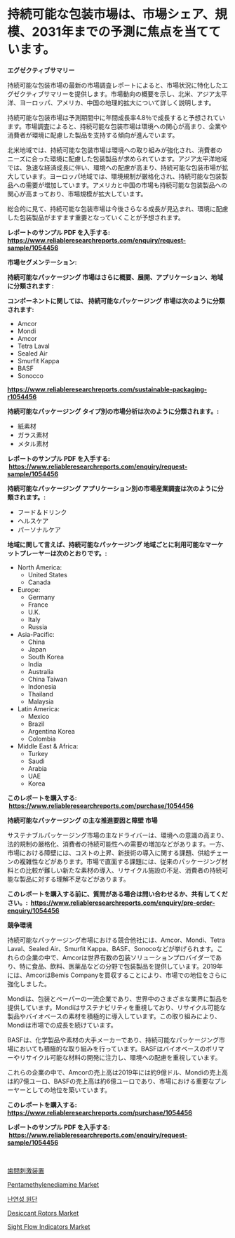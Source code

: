 <p><h1>持続可能な包装市場は、市場シェア、規模、2031年までの予測に焦点を当てています。</h1></p><p><strong>エグゼクティブサマリー</strong></p>
<p><p>持続可能な包装市場の最新の市場調査レポートによると、市場状況に特化したエグゼクティブサマリーを提供します。市場動向の概要を示し、北米、アジア太平洋、ヨーロッパ、アメリカ、中国の地理的拡大について詳しく説明します。</p><p>持続可能な包装市場は予測期間中に年間成長率4.8％で成長すると予想されています。市場調査によると、持続可能な包装市場は環境への関心が高まり、企業や消費者が環境に配慮した製品を支持する傾向が進んでいます。</p><p>北米地域では、持続可能な包装市場は環境への取り組みが強化され、消費者のニーズに合った環境に配慮した包装製品が求められています。アジア太平洋地域では、急速な経済成長に伴い、環境への配慮が高まり、持続可能な包装市場が拡大しています。ヨーロッパ地域では、環境規制が厳格化され、持続可能な包装製品への需要が増加しています。アメリカと中国の市場も持続可能な包装製品への関心が高まっており、市場規模が拡大しています。</p><p>総合的に見て、持続可能な包装市場は今後さらなる成長が見込まれ、環境に配慮した包装製品がますます重要となっていくことが予想されます。</p></p>
<p><strong>レポートのサンプル PDF を入手する: <a href="https://www.reliableresearchreports.com/enquiry/request-sample/1054456">https://www.reliableresearchreports.com/enquiry/request-sample/1054456</a></strong></p>
<p><strong>市場セグメンテーション:</strong></p>
<p><strong> 持続可能なパッケージング 市場はさらに概要、展開、アプリケーション、地域に分類されます :</strong></p>
<p><strong>コンポーネントに関しては、 持続可能なパッケージング 市場は次のように分類されます: &nbsp;</strong></p>
<p><ul><li>Amcor</li><li>Mondi</li><li>Amcor</li><li>Tetra Laval</li><li>Sealed Air</li><li>Smurfit Kappa</li><li>BASF</li><li>Sonocco</li></ul></p>
<p><strong><a href="https://www.reliableresearchreports.com/sustainable-packaging-r1054456">https://www.reliableresearchreports.com/sustainable-packaging-r1054456</a></strong></p>
<p><strong> 持続可能なパッケージング タイプ別の市場分析は次のように分類されます。:</strong></p>
<p><ul><li>紙素材</li><li>ガラス素材</li><li>メタル素材</li></ul></p>
<p><strong>レポートのサンプル PDF を入手する: &nbsp;<a href="https://www.reliableresearchreports.com/enquiry/request-sample/1054456">https://www.reliableresearchreports.com/enquiry/request-sample/1054456</a></strong></p>
<p><strong> 持続可能なパッケージング アプリケーション別の市場産業調査は次のように分類されます。:</strong></p>
<p><ul><li>フード＆ドリンク</li><li>ヘルスケア</li><li>パーソナルケア</li></ul></p>
<p><strong>地域に関して言えば、持続可能なパッケージング 地域ごとに利用可能なマーケットプレーヤーは次のとおりです。:</strong></p>
<p><ul>
    <li>
        North America:
        <ul>
            <li>United States</li>
            <li>Canada</li>
        </ul>
    </li>
    <li>
        Europe:
        <ul>
            <li>Germany</li>
            <li>France</li>
            <li>U.K.</li>
            <li>Italy</li>
            <li>Russia</li>
        </ul>
    </li>
    <li>
        Asia-Pacific:
        <ul>
            <li>China</li>
            <li>Japan</li>
            <li>South Korea</li>
            <li>India</li>
            <li>Australia</li>
            <li>China Taiwan</li>
            <li>Indonesia</li>
            <li>Thailand</li>
            <li>Malaysia</li>
        </ul>
    </li>
    <li>
        Latin America:
        <ul>
            <li>Mexico</li>
            <li>Brazil</li>
            <li>Argentina Korea</li>
            <li>Colombia</li>
        </ul>
    </li>
    <li>
        Middle East & Africa:
        <ul>
            <li>Turkey</li>
            <li>Saudi</li>
            <li>Arabia</li>
            <li>UAE</li>
            <li>Korea</li>
        </ul>
    </li>
    </ul></p>
<p><strong>このレポートを購入する: &nbsp;<a href="https://www.reliableresearchreports.com/purchase/1054456">https://www.reliableresearchreports.com/purchase/1054456</a></strong></p>
<p><strong>持続可能なパッケージング の主な推進要因と障壁 市場</strong></p>
<p><p>サステナブルパッケージング市場の主なドライバーは、環境への意識の高まり、法的規制の厳格化、消費者の持続可能性への需要の増加などがあります。一方、市場における障壁には、コストの上昇、新技術の導入に関する課題、供給チェーンの複雑性などがあります。市場で直面する課題には、従来のパッケージング材料との比較が難しい新たな素材の導入、リサイクル施設の不足、消費者の持続可能な製品に対する理解不足などがあります。</p></p>
<p><strong>このレポートを購入する前に、質問がある場合は問い合わせるか、共有してください。:&nbsp; <a href="https://www.reliableresearchreports.com/enquiry/pre-order-enquiry/1054456">https://www.reliableresearchreports.com/enquiry/pre-order-enquiry/1054456</a></strong></p>
<p><strong>競争環境</strong></p>
<p><p>持続可能なパッケージング市場における競合他社には、Amcor、Mondi、Tetra Laval、Sealed Air、Smurfit Kappa、BASF、Sonocoなどが挙げられます。これらの企業の中で、Amcorは世界有数の包装ソリューションプロバイダーであり、特に食品、飲料、医薬品などの分野で包装製品を提供しています。2019年には、AmcorはBemis Companyを買収することにより、市場での地位をさらに強化しました。</p><p>Mondiは、包装とペーパーの一流企業であり、世界中のさまざまな業界に製品を提供しています。Mondiはサステナビリティを重視しており、リサイクル可能な製品やバイオベースの素材を積極的に導入しています。この取り組みにより、Mondiは市場での成長を続けています。</p><p>BASFは、化学製品や素材の大手メーカーであり、持続可能なパッケージング市場においても積極的な取り組みを行っています。BASFはバイオベースのポリマーやリサイクル可能な材料の開発に注力し、環境への配慮を重視しています。</p><p>これらの企業の中で、Amcorの売上高は2019年には約9億ドル、Mondiの売上高は約7億ユーロ、BASFの売上高は約6億ユーロであり、市場における重要なプレーヤーとしての地位を築いています。</p></p>
<p><strong>このレポートを購入する: &nbsp; <a href="https://www.reliableresearchreports.com/purchase/1054456">https://www.reliableresearchreports.com/purchase/1054456</a></strong></p>
<p><strong>レポートのサンプル PDF を入手する: &nbsp;<a href="https://www.reliableresearchreports.com/enquiry/request-sample/1054456">https://www.reliableresearchreports.com/enquiry/request-sample/1054456</a></strong><strong></strong></p>
<p>&nbsp;</p>
<p><p><a href="https://medium.com/@henriettemills1/%E3%82%A4%E3%83%B3%E3%82%BF%E3%83%BC%E3%83%87%E3%83%B3%E3%82%BF%E3%83%AB%E3%82%B9%E3%83%86%E3%82%A3%E3%83%9F%E3%83%A5%E3%83%AC%E3%83%BC%E3%82%BF%E3%83%BC%E5%B8%82%E5%A0%B4%E3%81%AE%E3%83%88%E3%83%AC%E3%83%B3%E3%83%89%E3%81%A8%E5%B8%82%E5%A0%B4%E5%88%86%E6%9E%90%E3%81%AF-2024%E5%B9%B4%E3%81%8B%E3%82%892031%E5%B9%B4%E3%81%BE%E3%81%A7%E3%81%AE%E6%9C%9F%E9%96%93%E3%81%AB%E4%BA%88%E6%B8%AC%E3%81%95%E3%82%8C%E3%81%A6%E3%81%84%E3%81%BE%E3%81%99-48d013fcfb69">歯間刺激装置</a></p><p><a href="https://iodized-pantydraco-05c.notion.site/Pentamethylenediamine-Market-Furnish-Information-about-Market-Size-Market-Share-Market-Dynamics-a-11f9b5b924594e0aaf1ca4b94b1a7ac2">Pentamethylenediamine Market</a></p><p><a href="https://medium.com/@kalimetz2023/%ED%99%94%EC%9E%AC-%EB%B0%A9%EC%A7%80-%EC%9B%90%EB%8B%A8-%EC%8B%9C%EC%9E%A5-%EB%B6%84%EC%84%9D-%EA%B7%B8%EC%9D%98-cagr-%EC%8B%9C%EC%9E%A5-%EC%84%B8%EB%B6%84%ED%99%94-%EB%B0%8F-%EC%84%B8%EA%B3%84-%EC%82%B0%EC%97%85-%EA%B0%9C%EC%9A%94-583717f592b0">난연성 원단</a></p><p><a href="https://issuu.com/reportprime-2/docs/desiccant-rotors-market-size-2030.pptx">Desiccant Rotors Market</a></p><p><a href="https://view.publitas.com/reportprime-1/sight-flow-indicators-market-offer-valuable-insights-into-market-size-market-share-market-trends-and-projections-spanning-from-2024-to-2031/">Sight Flow Indicators Market</a></p></p>